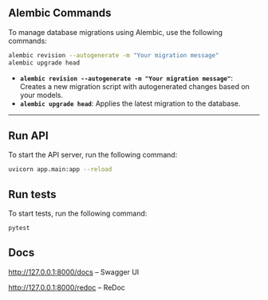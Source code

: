 ## Alembic Commands

To manage database migrations using Alembic, use the following commands:

```bash
alembic revision --autogenerate -m "Your migration message"
alembic upgrade head
```

- **`alembic revision --autogenerate -m "Your migration message"`**: Creates a new migration script with autogenerated changes based on your models.
- **`alembic upgrade head`**: Applies the latest migration to the database.

---

## Run API

To start the API server, run the following command:

```bash
uvicorn app.main:app --reload
```

## Run tests

To start tests, run the following command:

```bash
pytest
```
## Docs

http://127.0.0.1:8000/docs – Swagger UI

http://127.0.0.1:8000/redoc – ReDoc
